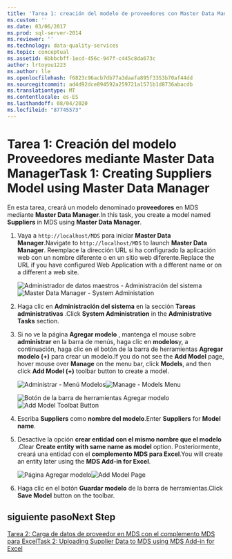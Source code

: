 ```yaml
---
title: 'Tarea 1: creación del modelo de proveedores con Master Data Manager | Microsoft Docs'
ms.custom: ''
ms.date: 03/06/2017
ms.prod: sql-server-2014
ms.reviewer: ''
ms.technology: data-quality-services
ms.topic: conceptual
ms.assetid: 6bbbcbff-1ecd-456c-947f-c445c8da673c
author: lrtoyou1223
ms.author: lle
ms.openlocfilehash: f6823c96acb7db77a3daafa895f3353b70af44dd
ms.sourcegitcommit: ad4d92dce894592a259721a1571b1d8736abacdb
ms.translationtype: MT
ms.contentlocale: es-ES
ms.lasthandoff: 08/04/2020
ms.locfileid: "87745573"
---
```

# <a name="task-1-creating-suppliers-model-using-master-data-manager"></a><span data-ttu-id="f558f-102">Tarea 1: Creación del modelo Proveedores mediante Master Data Manager</span><span class="sxs-lookup"><span data-stu-id="f558f-102">Task 1: Creating Suppliers Model using Master Data Manager</span></span>
  <span data-ttu-id="f558f-103">En esta tarea, creará un modelo denominado **proveedores** en MDS mediante **Master Data Manager**.</span><span class="sxs-lookup"><span data-stu-id="f558f-103">In this task, you create a model named **Suppliers** in MDS using **Master Data Manager**.</span></span>  
  
1.  <span data-ttu-id="f558f-104">Vaya a `http://localhost/MDS` para iniciar **Master Data Manager**.</span><span class="sxs-lookup"><span data-stu-id="f558f-104">Navigate to `http://localhost/MDS` to launch **Master Data Manager**.</span></span> <span data-ttu-id="f558f-105">Reemplace la dirección URL si ha configurado la aplicación web con un nombre diferente o en un sitio web diferente.</span><span class="sxs-lookup"><span data-stu-id="f558f-105">Replace the URL if you have configured Web Application with a different name or on a different a web site.</span></span>  
  
     <span data-ttu-id="f558f-106">![Administrador de datos maestros - Administración del sistema](../../2014/tutorials/media/et-creatingsuppliersmodelusingmdm-01.jpg "Administrador de datos maestros - Administración del sistema")</span><span class="sxs-lookup"><span data-stu-id="f558f-106">![Master Data Manager - System Administation](../../2014/tutorials/media/et-creatingsuppliersmodelusingmdm-01.jpg "Master Data Manager - System Administation")</span></span>  
  
2.  <span data-ttu-id="f558f-107">Haga clic en **Administración del sistema** en la sección **Tareas administrativas** .</span><span class="sxs-lookup"><span data-stu-id="f558f-107">Click **System Administration** in the **Administrative Tasks** section.</span></span>  
  
3.  <span data-ttu-id="f558f-108">Si no ve la página **Agregar modelo** , mantenga el mouse sobre **administrar** en la barra de menús, haga clic en **modelos**y, a continuación, haga clic en el botón de la barra de herramientas **Agregar modelo (+)** para crear un modelo.</span><span class="sxs-lookup"><span data-stu-id="f558f-108">If you do not see the **Add Model** page, hover mouse over **Manage** on the menu bar, click **Models**, and then click **Add Model (+)** toolbar button to create a model.</span></span>  
  
     <span data-ttu-id="f558f-109">![Administrar - Menú Modelos](../../2014/tutorials/media/et-creatingsuppliersmodelusingmdm-02.jpg "Administrar - Menú Modelos")</span><span class="sxs-lookup"><span data-stu-id="f558f-109">![Manage - Models Menu](../../2014/tutorials/media/et-creatingsuppliersmodelusingmdm-02.jpg "Manage - Models Menu")</span></span>  
  
     <span data-ttu-id="f558f-110">![Botón de la barra de herramientas Agregar modelo](../../2014/tutorials/media/et-creatingsuppliersmodelusingmdm-03.jpg "Botón de la barra de herramientas Agregar modelo")</span><span class="sxs-lookup"><span data-stu-id="f558f-110">![Add Model Toolbat Button](../../2014/tutorials/media/et-creatingsuppliersmodelusingmdm-03.jpg "Add Model Toolbat Button")</span></span>  
  
4.  <span data-ttu-id="f558f-111">Escriba **Suppliers** como **nombre del modelo**.</span><span class="sxs-lookup"><span data-stu-id="f558f-111">Enter **Suppliers** for **Model name**.</span></span>  
  
5.  <span data-ttu-id="f558f-112">Desactive la opción **crear entidad con el mismo nombre que el modelo** .</span><span class="sxs-lookup"><span data-stu-id="f558f-112">Clear **Create entity with same name as model** option.</span></span> <span data-ttu-id="f558f-113">Posteriormente, creará una entidad con el **complemento MDS para Excel**.</span><span class="sxs-lookup"><span data-stu-id="f558f-113">You will create an entity later using the **MDS Add-in for Excel**.</span></span>  
  
     <span data-ttu-id="f558f-114">![Página Agregar modelo](../../2014/tutorials/media/et-creatingsuppliersmodelusingmdm-04.jpg "Página Agregar modelo")</span><span class="sxs-lookup"><span data-stu-id="f558f-114">![Add Model Page](../../2014/tutorials/media/et-creatingsuppliersmodelusingmdm-04.jpg "Add Model Page")</span></span>  
  
6.  <span data-ttu-id="f558f-115">Haga clic en el botón **Guardar modelo** de la barra de herramientas.</span><span class="sxs-lookup"><span data-stu-id="f558f-115">Click **Save Model** button on the toolbar.</span></span>  
  
## <a name="next-step"></a><span data-ttu-id="f558f-116">siguiente paso</span><span class="sxs-lookup"><span data-stu-id="f558f-116">Next Step</span></span>  
 [<span data-ttu-id="f558f-117">Tarea 2: Carga de datos de proveedor en MDS con el complemento MDS para Excel</span><span class="sxs-lookup"><span data-stu-id="f558f-117">Task 2: Uploading Supplier Data to MDS using MDS Add-in for Excel</span></span>](../../2014/tutorials/task-2-uploading-supplier-data-to-mds-using-mds-add-in-for-excel.md)  
  
  
